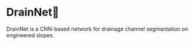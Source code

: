 # DrainNet🌟

DrainNet is a CNN-based network for drainage channel segmantation on engineered slopes.
